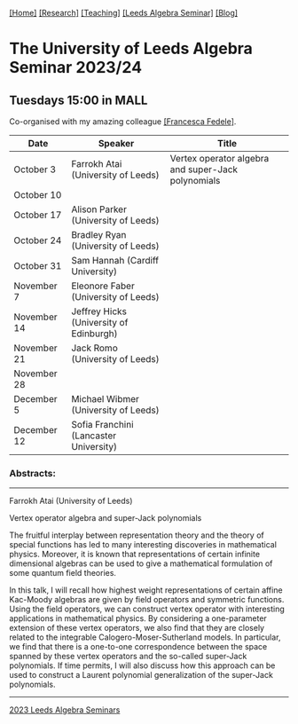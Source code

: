 [[Home]](https://emine-yildirim.github.io/) 
[[Research]](https://emine-yildirim.github.io/Research.html) 
[[Teaching]](https://emine-yildirim.github.io/teaching.html)
[[Leeds Algebra Seminar]](https://emine-yildirim.github.io/Leeds_Seminars_2023-24.html)
[[Blog]](http://yildirimemine.tumblr.com/)

# The University of Leeds Algebra Seminar 2023/24  
## Tuesdays 15:00 in MALL

Co-organised with my amazing colleague [[Francesca Fedele]](https://sites.google.com/view/francescafedele/home).

| Date         | Speaker                                           | Title    |
| -------------| --------------------------------------------------| -------------------------------------------------- |
| October 3    | Farrokh Atai (University of Leeds)                | Vertex operator algebra and super-Jack polynomials |
| October 10   |                                                   |          |
| October 17   | Alison Parker (University of Leeds)               |          |
| October 24   | Bradley Ryan (University of Leeds)                |          |
| October 31   | Sam Hannah (Cardiff University)                   |          |
| November 7   | Eleonore Faber (University of Leeds)              |          |
| November 14  | Jeffrey Hicks (University of Edinburgh)           |          |
| November 21  | Jack Romo (University of Leeds)                   |          |
| November 28  |                                                   |          |
| December 5   | Michael Wibmer (University of Leeds)              |          |
| December 12  | Sofia Franchini (Lancaster University)            |          |





### Abstracts:

---

Farrokh Atai (University of Leeds)

Vertex operator algebra and super-Jack polynomials

 The fruitful interplay between representation theory and the theory of special functions has led to many interesting discoveries in mathematical physics. Moreover, it is known that representations of certain infinite dimensional algebras can be used to give a mathematical formulation of some quantum field theories.

In this talk, I will recall how highest weight representations of certain affine Kac-Moody algebras are given by field operators and symmetric functions. Using the field operators, we can construct vertex operator with interesting applications in mathematical physics. By considering a one-parameter extension of these vertex operators, we also find that they are closely related to the integrable Calogero-Moser-Sutherland models. In particular, we find that there is a one-to-one correspondence between the space spanned by these vertex operators and the so-called super-Jack polynomials. If time permits, I will also discuss how this approach can be used to construct a Laurent polynomial generalization of the super-Jack polynomials.
 
 ---

[2023 Leeds Algebra Seminars](https://emine-yildirim.github.io/seminar.html)
